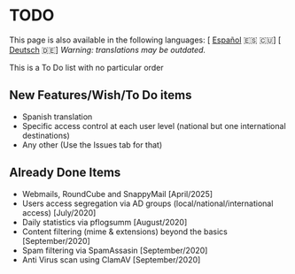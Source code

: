 # TODO

This page is also available in the following languages: [ [Español](i18n/TODO.es.md) 🇪🇸 🇨🇺] [ [Deutsch](i18n/TODO.de.md) 🇩🇪] *Warning: translations may be outdated.*

This is a To Do list with no particular order

## New Features/Wish/To Do items

- Spanish translation
- Specific access control at each user level (national but one international destinations)
- Any other (Use the Issues tab for that)

## Already Done Items

- Webmails, RoundCube and SnappyMail [April/2025]
- Users access segregation via AD groups (local/national/international access) [July/2020]
- Daily statistics via pflogsumm [August/2020]
- Content filtering (mime & extensions) beyond the basics [September/2020]
- Spam filtering via SpamAssasin [September/2020]
- Anti Virus scan using ClamAV [September/2020]
